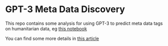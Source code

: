 # GPT-3 Meta Data Discovery

This repo contains some analysis for using GPT-3 to predict meta data tags on humanitarian data, eg [this notebook](https://github.com/datakind/gpt-3-meta-data-discovery/blob/main/hdx_gpt-3_tag_prediction.ipynb)

You can find some more details in [this article](https://medium.com/@astrobagel/predicting-metadata-for-humanitarian-datasets-using-gpt-3-b104be17716d)
